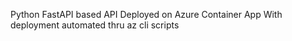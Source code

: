 Python FastAPI based API
Deployed on Azure Container App
With deployment automated thru az cli scripts
